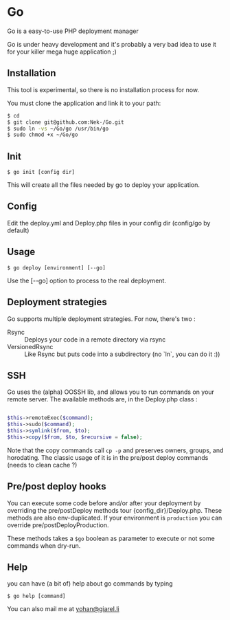 Go
==

Go is a easy-to-use PHP deployment manager

Go is under heavy development and it's probably a very bad idea to use it for your killer mega huge application ;)

Installation
------------
This tool is experimental, so there is no installation process for now.

You must clone the application and link it to your path:
```bash
$ cd
$ git clone git@github.com:Nek-/Go.git
$ sudo ln -vs ~/Go/go /usr/bin/go
$ sudo chmod +x ~/Go/go
```

Init
----


    $ go init [config dir]

This will create all the files needed by go to deploy your application.

Config
------

Edit the deploy.yml and Deploy.php files in your config dir (config/go by default)

Usage
-----

    $ go deploy [environment] [--go]

Use the [--go] option to process to the real deployment.

Deployment strategies
---------------------

Go supports multiple deployment strategies. For now, there's two :

<dl>
    <dt>Rsync</dt>
    <dd>Deploys your code in a remote directory via rsync</dd>
    <dt>VersionedRsync</dt>
    <dd>Like Rsync but puts code into a subdirectory (no `ln`, you can do it :))</dd>
</dl>

SSH
---
Go uses the (alpha) OOSSH lib, and allows you to run commands on your remote server.
The available methods are, in the Deploy.php class :

```php

$this->remoteExec($command);
$this->sudo($command);
$this->symlink($from, $to);
$this->copy($from, $to, $recursive = false);

```

Note that the copy commands call `cp -p` and preserves owners, groups, and horodating.
The classic usage of it is in the pre/post deploy commands (needs to clean cache ?)

Pre/post deploy hooks
---------------------

You can execute some code before and/or after your deployment by overriding the pre/postDeploy methods tour {config_dir}/Deploy.php.
These methods are also env-duplicated. If your environment is `production` you can override pre/postDeployProduction.

These methods takes a `$go` boolean as parameter to execute or not some commands when dry-run.

Help
----

you can have (a bit of) help about go commands by typing

    $ go help [command]

You can also mail me at yohan@giarel.li
